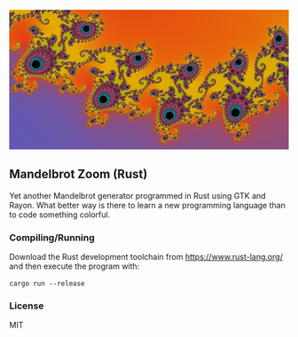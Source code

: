 ![](https://github.com/jdarc/mandelzoom-rust/raw/main/hero.png)
## Mandelbrot Zoom (Rust)
Yet another Mandelbrot generator programmed in Rust using GTK and Rayon.
What better way is there to learn a new programming language than to code 
something colorful.

### Compiling/Running
Download the Rust development toolchain from https://www.rust-lang.org/ and then execute the program with:
```
cargo run --release
```

### License
MIT
